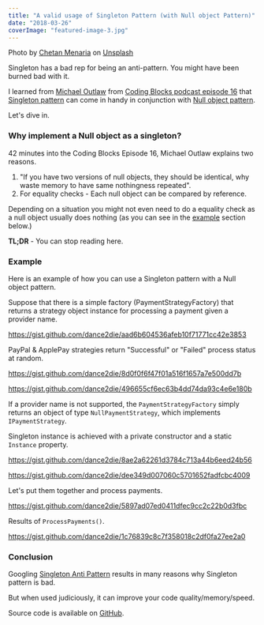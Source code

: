 ```yaml
---
title: "A valid usage of Singleton Pattern (with Null object Pattern)"
date: "2018-03-26"
coverImage: "featured-image-3.jpg"
---
```


Photo by [Chetan Menaria](https://unsplash.com/photos/oxVjCyH_ldQ?utm_source=unsplash&utm_medium=referral&utm_content=creditCopyText) on [Unsplash](https://unsplash.com/search/photos/loneliness?utm_source=unsplash&utm_medium=referral&utm_content=creditCopyText)

Singleton has a bad rep for being an anti-pattern. You might have been burned bad with it.

I learned from [Michael Outlaw](https://www.codingblocks.net/author/outlaw/) from [Coding Blocks podcast episode 16](https://www.codingblocks.net/podcast/episode-16-design-patterns-part-2-oh-behave/) that [Singleton pattern](https://en.wikipedia.org/wiki/Singleton_pattern) can come in handy in conjunction with [Null object pattern](https://en.wikipedia.org/wiki/Null_object_pattern).

Let's dive in.

### Why implement a Null object as a singleton?

42 minutes into the Coding Blocks Episode 16, Michael Outlaw explains two reasons.

1. "If you have two versions of null objects, they should be identical, why waste memory to have same nothingness repeated".
2. For equality checks - Each null object can be compared by reference.

Depending on a situation you might not even need to do a equality check as a null object usually does nothing (as you can see in the [example](#example) section below.)

**TL;DR** - You can stop reading here.

### Example

Here is an example of how you can use a Singleton pattern with a Null object pattern.

Suppose that there is a simple factory (PaymentStrategyFactory) that returns a strategy object instance for processing a payment given a provider name.

https://gist.github.com/dance2die/aad6b604536afeb10f71771cc42e3853

PayPal & ApplePay strategies return "Successful" or "Failed" process status at random.

https://gist.github.com/dance2die/8d0f0f6f47f01a516f1657a7e500dd7b

https://gist.github.com/dance2die/496655cf6ec63b4dd74da93c4e6e180b

If a provider name is not supported, the `PaymentStrategyFactory` simply returns an object of type `NullPaymentStrategy`, which implements `IPaymentStrategy`.

Singleton instance is achieved with a private constructor and a static `Instance` property.

https://gist.github.com/dance2die/8ae2a62261d3784c713a44b6eed24b56

https://gist.github.com/dance2die/dee349d007060c5701652fadfcbc4009

Let's put them together and process payments.

https://gist.github.com/dance2die/5897ad07ed0411dfec9cc2c22b0d3fbc

Results of `ProcessPayments()`.

https://gist.github.com/dance2die/1c76839c8c7f358018c2df0fa27ee2a0

### Conclusion

Googling [Singleton Anti Pattern](https://www.google.com/search?q=singleton+anti+pattern) results in many reasons why Singleton pattern is bad.

But when used judiciously, it can improve your code quality/memory/speed.

Source code is available on [GitHub](https://github.com/dance2die/blog.NullObjectSingletonPatterns).
